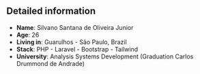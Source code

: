 ## Detailed information
    
* **Name**: Silvano Santana de Oliveira Junior
* **Age**: 26
* **Living in**: Guarulhos - São Paulo, Brazil
* **Stack**: PHP - Laravel - Bootstrap - Tailwind
* **University**: Analysis Systems Development (Graduation Carlos Drummond de Andrade)
